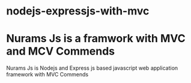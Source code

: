 # nodejs-expressjs-with-mvc

<h1>Nurams Js is a framwork with MVC and MCV Commends</h1>
<p> Nurams Js is Nodejs and Express js based javascript web application framework with MVC Commends</p>
